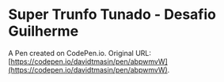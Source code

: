 # Super Trunfo Tunado - Desafio Guilherme

A Pen created on CodePen.io. Original URL: [https://codepen.io/davidtmasin/pen/abpwmvW](https://codepen.io/davidtmasin/pen/abpwmvW).


